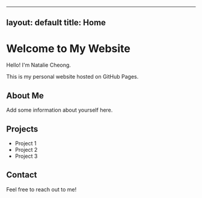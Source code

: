 ---
layout: default
title: Home
---

# Welcome to My Website

Hello! I'm Natalie Cheong.

This is my personal website hosted on GitHub Pages.

## About Me
Add some information about yourself here.

## Projects
- Project 1
- Project 2
- Project 3

## Contact
Feel free to reach out to me!
